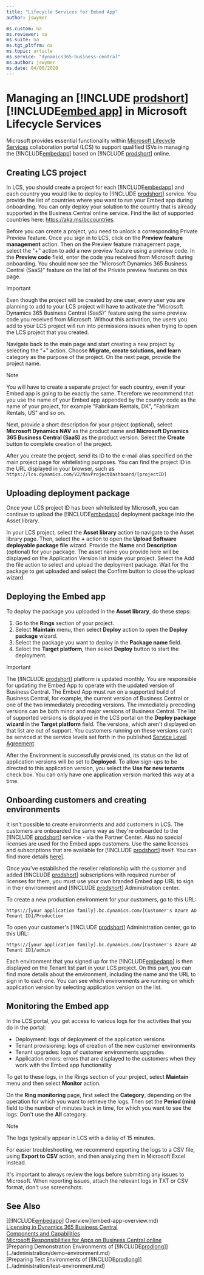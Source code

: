 ```yaml
---
title: "Lifecycle Services for Embed App"
author: jswymer

ms.custom: na
ms.reviewer: na
ms.suite: na
ms.tgt_pltfrm: na
ms.topic: article
ms.service: "dynamics365-business-central"
ms.author: jswymer
ms.date: 04/06/2020
---
```


# Managing an [!INCLUDE [prodshort](../developer/includes/prodshort.md)] [!INCLUDE[embed app](../developer/includes/embedapp.md)] in Microsoft Lifecycle Services

Microsoft provides essential functionality within [Microsoft Lifecycle Services](https://lcs.dynamics.com/v2) collaboration portal (LCS) to support qualified ISVs in managing the [!INCLUDE[embedapp](../developer/includes/embedapp.md)] based on [!INCLUDE [prodshort](../developer/includes/prodshort.md)] online.  

## Creating LCS project

In LCS, you should create a project for each [!INCLUDE[embedapp](../developer/includes/embedapp.md)] and each country you would like to deploy to [!INCLUDE [prodshort](../developer/includes/prodshort.md)] service. You provide the list of countries where you want to run your Embed app during onboarding. You can only deploy your solution to the country that is already supported in the Business Central online service. Find the list of supported countries here: https://aka.ms/bccountries. 

Before you can create a project, you need to unlock a corresponding Private Preview feature. Once you sign in to LCS, click on the **Preview feature management** action. Then on the Preview feature management page, select the "+" action to add a new preview feature using a preview code. In the **Preview code** field, enter the code you received from Microsoft during onboarding. You should now see the "Microsoft Dynamics 365 Business Central (SaaS)" feature on the list of the Private preview features on this page.     

> [!IMPORTANT]  
> Even though the project will be created by one user, every user you are planning to add to your LCS project will have to activate the "Microsoft Dynamics 365 Business Central (SaaS)" feature using the same preview code you received from Microsoft. Without this activation, the users you add to your LCS project will run into permissions issues when trying to open the LCS project that you created. 

Navigate back to the main page and start creating a new project by selecting the "+" action. Choose **Migrate, create solutions, and learn** category as the purpose of the project. On the next page, provide the project name. 

> [!NOTE]
> You will have to create a separate project for each country, even if your Embed app is going to be exactly the same. Therefore we recommend that you use the name of your Embed app appended by the country code as the name of your project, for example "Fabrikam Rentals, DK", "Fabrikam Rentals, US" and so on.

Next, provide a short description for your project (optional), select **Microsoft Dynamics NAV** as the product name and **Microsoft Dynamics 365 Business Central (SaaS)** as the product version. Select the **Create** button to complete creation of the project. 

After you create the project, send its ID to the e-mail alias specified on the main project page for whitelisting purposes. You can find the project ID in the URL displayed in your browser, such as `https://lcs.dynamics.com/V2/NavProjectDashboard/[projectID]`

## Uploading deployment package

Once your LCS project ID has been whitelisted by Microsoft, you can continue to upload the [!INCLUDE[embedapp](../developer/includes/embedapp.md)] deployment package into the Asset library. <!-- COMMENTED OUT UNTIL THE FILE IS FOUND You can read more about the the content and structure of the deployment package [here]: https://docs.microsoft.com/en-us/dynamics365/business-central/dev-itpro/embedapps/embed-app-deployment-package.--> 

In your LCS project, select the **Asset library** action to navigate to the Asset library page. Then, select the **+** action to open the **Upload Software deployable package file** wizard. Provide the **Name** and **Description** (optional) for your package. The asset name you provide here will be displayed on the Application Version list inside your project. Select the Add the file action to select and upload the deployment package. Wait for the package to get uploaded and select the Confirm button to close the upload wizard.  

## Deploying the Embed app

To deploy the package you uploaded in the **Asset library**, do these steps:

1. Go to the **Rings** section of your project.
2. Select **Maintain** menu, then select **Deploy** action to open the **Deploy package** wizard.
3. Select the package you want to deploy in the **Package name** field.
4. Select the **Target platform**, then select **Deploy** button to start the deployment. 

> [!IMPORTANT]
> The [!INCLUDE [prodshort](../developer/includes/prodshort.md)] platform is updated monthly. You are responsible for updating the Embed App to operate with the updated version of Business Central. The Embed App must run on a supported build of Business Central, for example, the current version of Business Central or one of the two immediately preceding versions. The immediately preceding versions can be both minor and major versions of Business Central. The list of supported versions is displayed in the LCS portal on the **Deploy package wizard** in the **Target platform** field. The versions, which aren't displayed on that list are out of support. You customers running on these versions can't be serviced at the service levels set forth in the published [Service Level Agreement](https://www.microsoft.com/licensing/product-licensing/products). 

After the Environment is successfully provisioned, its status on the list of application versions will be set to **Deployed**. To allow sign-ups to be directed to this application version, you select the **Use for new tenants** check box. You can only have one application version marked this way at a time. 

## Onboarding customers and creating environments

It isn't possible to create environments and add customers in LCS. The customers are onboarded the same way as they're onboarded to the [!INCLUDE [prodshort](../developer/includes/prodshort.md)] service - via the Partner Center. Also no special licenses are used for the Embed apps customers. Use the same licenses and subscriptions that are available for [!INCLUDE [prodshort](../developer/includes/prodshort.md)] itself. You can find more details [here](../administration/get-started-online.MD)].  

Once you've established the reseller relationship with the customer and added [!INCLUDE [prodshort](../developer/includes/prodshort.md)] subscriptions with required number of licenses for them, you must use your own branded Embed app URL to sign in their environment and [!INCLUDE [prodshort](../developer/includes/prodshort.md)] Administration center.

To create a new production environment for your customers, go to this URL:

```http
https://[your application family].bc.dynamics.com/[Customer's Azure AD Tenant ID]/Production 
```

To open your customer's [!INCLUDE [prodshort](../developer/includes/prodshort.md)] Administration center, go to this URL:

```http
https://[your application family].bc.dynamics.com/[Customer's Azure AD Tenant ID]/admin
```

Each environment that you signed up for the [!INCLUDE[embedapp](../developer/includes/embedapp.md)] is then displayed on the Tenant list part in your LCS project. On this part, you can find more details about the environment, including the name and the URL to sign in to each one. You can see which environments are running on which application version by selecting application version on the list.  

## Monitoring the Embed app

In the LCS portal, you get access to various logs for the activities that you do in the portal:

- Deployment: logs of deployment of the application versions 
- Tenant provisioning: logs of creation of the new customer environments   
- Tenant upgrades: logs of customer environments upgrades  
- Application errors: errors that are displayed to the customers when they work with the Embed app functionality

To get to these logs, in the Rings section of your project, select **Maintain** menu and then select **Monitor** action.  

On the **Ring monitoring** page, first select the **Category**, depending on the operation for which you want to retrieve the logs. Then set the **Period (min)** field to the number of minutes back in time, for which you want to see the logs. Don't use the **All** category.

> [!NOTE]
> The logs typically appear in LCS with a delay of 15 minutes. 

For easier troubleshooting, we recommend exporting the logs to a CSV file, using **Export to CSV** action, and then analyzing them in Microsoft Excel instead.  

It's important to always review the logs before submitting any issues to Microsoft. When reporting issues, attach the relevant logs in TXT or CSV format, don't use screenshots. 
 

## See Also

[[!INCLUDE[embedapp](../developer/includes/embedapp.md)] Overview](embed-app-overview.md)  
[Licensing in Dynamics 365 Business Central](licensing.md)  
[Components and Capabilities](app-components.md)  
[Microsoft Responsibilities for Apps on Business Central online](microsoft-responsibilities.md)  
[Preparing Demonstration Environments of [!INCLUDE[prodlong](../developer/includes/prodlong.md)]](../administration/demo-environment.md)  
[Preparing Test Environments of [!INCLUDE[prodlong](../developer/includes/prodlong.md)]](../administration/test-environment.md)  
